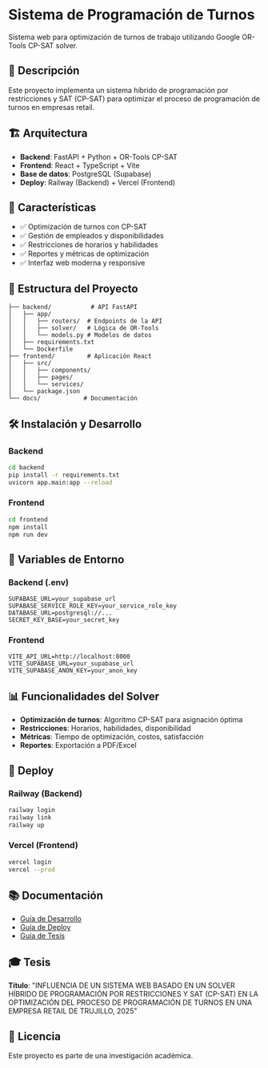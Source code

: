 # Sistema de Programación de Turnos

Sistema web para optimización de turnos de trabajo utilizando Google OR-Tools CP-SAT solver.

## 🎯 Descripción

Este proyecto implementa un sistema híbrido de programación por restricciones y SAT (CP-SAT) para optimizar el proceso de programación de turnos en empresas retail.

## 🏗️ Arquitectura

- **Backend**: FastAPI + Python + OR-Tools CP-SAT
- **Frontend**: React + TypeScript + Vite
- **Base de datos**: PostgreSQL (Supabase)
- **Deploy**: Railway (Backend) + Vercel (Frontend)

## 🚀 Características

- ✅ Optimización de turnos con CP-SAT
- ✅ Gestión de empleados y disponibilidades
- ✅ Restricciones de horarios y habilidades
- ✅ Reportes y métricas de optimización
- ✅ Interfaz web moderna y responsive

## 📁 Estructura del Proyecto

```
├── backend/           # API FastAPI
│   ├── app/
│   │   ├── routers/  # Endpoints de la API
│   │   ├── solver/   # Lógica de OR-Tools
│   │   └── models.py # Modelos de datos
│   ├── requirements.txt
│   └── Dockerfile
├── frontend/         # Aplicación React
│   ├── src/
│   │   ├── components/
│   │   ├── pages/
│   │   └── services/
│   └── package.json
└── docs/            # Documentación
```

## 🛠️ Instalación y Desarrollo

### Backend

```bash
cd backend
pip install -r requirements.txt
uvicorn app.main:app --reload
```

### Frontend

```bash
cd frontend
npm install
npm run dev
```

## 🔧 Variables de Entorno

### Backend (.env)
```
SUPABASE_URL=your_supabase_url
SUPABASE_SERVICE_ROLE_KEY=your_service_role_key
DATABASE_URL=postgresql://...
SECRET_KEY_BASE=your_secret_key
```

### Frontend
```
VITE_API_URL=http://localhost:8000
VITE_SUPABASE_URL=your_supabase_url
VITE_SUPABASE_ANON_KEY=your_anon_key
```

## 📊 Funcionalidades del Solver

- **Optimización de turnos**: Algoritmo CP-SAT para asignación óptima
- **Restricciones**: Horarios, habilidades, disponibilidad
- **Métricas**: Tiempo de optimización, costos, satisfacción
- **Reportes**: Exportación a PDF/Excel

## 🚀 Deploy

### Railway (Backend)
```bash
railway login
railway link
railway up
```

### Vercel (Frontend)
```bash
vercel login
vercel --prod
```

## 📚 Documentación

- [Guía de Desarrollo](docs/DEVELOPMENT.md)
- [Guía de Deploy](docs/DEPLOYMENT.md)
- [Guía de Tesis](docs/THESIS_GUIDE.md)

## 🎓 Tesis

**Título**: "INFLUENCIA DE UN SISTEMA WEB BASADO EN UN SOLVER HÍBRIDO DE PROGRAMACIÓN POR RESTRICCIONES Y SAT (CP-SAT) EN LA OPTIMIZACIÓN DEL PROCESO DE PROGRAMACIÓN DE TURNOS EN UNA EMPRESA RETAIL DE TRUJILLO, 2025"

## 📄 Licencia

Este proyecto es parte de una investigación académica.